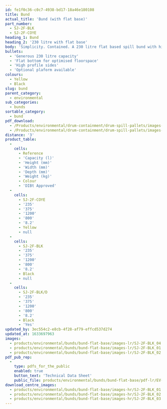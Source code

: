 ```yaml
---
id: fe1f0c36-c0c7-4938-bd17-18a46e180108
title: Bund
actual_title: 'Bund (with flat base)'
part_number:
  - SJ-2F-BLK
  - SJ-2F-COYE
heading_1: Bund
heading_2: '230 litre with flat base'
body: 'Simplicity. Contained. A 230 litre flat based spill bund with high profile sides.'
bullets:
  - 'Generous 230 litre capacity'
  - 'Flat bottom for optimised floorspace'
  - 'High profile sides'
  - 'Optional plaform available'
colours:
  - Yellow
  - Black
slug: bund
parent_category:
  - environmental
sub_categories:
  - bunds
sortable_category:
  - bund
pdf_download:
  - /Products/environmental/drum-containment/drum-spill-pallets/images-hr/2FB_SJ-2F-BLK_01.jpg
  - /Products/environmental/drum-containment/drum-spill-pallets/images-hr/2FB_SJ-2F-BLK_03.jpg
distance: '3'
product_table:
  -
    cells:
      - Reference
      - 'Capacity (l)'
      - 'Height (mm)'
      - 'Width (mm)'
      - 'Depth (mm)'
      - 'Weight (kg)'
      - Colour
      - 'DIBt Approved'
  -
    cells:
      - SJ-2F-COYE
      - '235'
      - '375'
      - '1200'
      - '800'
      - '8.2'
      - Yellow
      - null
  -
    cells:
      - SJ-2F-BLK
      - '235'
      - '375'
      - '1200'
      - '800'
      - '8.2'
      - Black
      - null
  -
    cells:
      - SJ-2F-BLK/D
      - '235'
      - '375'
      - '1200'
      - '800'
      - '8.2'
      - Black
      - 'Yes'
updated_by: 3ec554c2-e8cb-4f28-af79-effcd537d274
updated_at: 1633697963
images:
  - products/environmental/bunds/bund-flat-base/images-lr/SJ-2F-BLK_04.jpg
  - products/environmental/bunds/bund-flat-base/images-lr/SJ-2F-BLK_01.jpg
  - products/environmental/bunds/bund-flat-base/images-lr/SJ-2F-BLK_02.jpg
pdf_pub_rep:
  -
    type: pdfs_for_the_public
    enabled: true
    button_text: 'Technical Data Sheet'
    public_file: products/environmental/bunds/bund-flat-base/pdf-lr/EV-Spill-Pallet-(Flat-Bottom-2-Drum)-TD_EN.pdf
download_centre_images:
  - products/environmental/bunds/bund-flat-base/images-hr/SJ-2F-BLK_01.jpg
  - products/environmental/bunds/bund-flat-base/images-hr/SJ-2F-BLK_02.jpg
  - products/environmental/bunds/bund-flat-base/images-hr/SJ-2F-BLK_03.jpg
---
```

